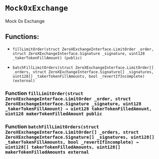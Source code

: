 # `Mock0xExchange`

Mock 0x Exchange

## Functions:

- `fillLimitOrder(struct ZeroXExchangeInterface.LimitOrder _order, struct ZeroXExchangeInterface.Signature _signature, uint128 _takerTokenFillAmount) (public)`

- `batchFillLimitOrders(struct ZeroXExchangeInterface.LimitOrder[] _orders, struct ZeroXExchangeInterface.Signature[] _signatures, uint128[] _takerTokenFillAmounts, bool _revertIfIncomplete) (external)`

### Function `fillLimitOrder(struct ZeroXExchangeInterface.LimitOrder _order, struct ZeroXExchangeInterface.Signature _signature, uint128 _takerTokenFillAmount) → uint128 takerTokenFilledAmount, uint128 makerTokenFilledAmount public`

### Function `batchFillLimitOrders(struct ZeroXExchangeInterface.LimitOrder[] _orders, struct ZeroXExchangeInterface.Signature[] _signatures, uint128[] _takerTokenFillAmounts, bool _revertIfIncomplete) → uint128[] takerTokenFilledAmounts, uint128[] makerTokenFilledAmounts external`
